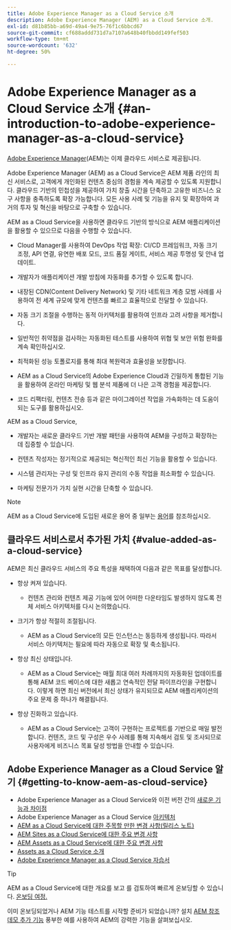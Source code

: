 ```yaml
---
title: Adobe Experience Manager as a Cloud Service 소개
description: Adobe Experience Manager (AEM) as a Cloud Service 소개.
exl-id: d81b85bb-a69d-49a4-9e75-76f1c6bbcd67
source-git-commit: cf688addd731d7a7107a648b40fbbdd149fef503
workflow-type: tm+mt
source-wordcount: '632'
ht-degree: 50%

---
```


# Adobe Experience Manager as a Cloud Service 소개 {#an-introduction-to-adobe-experience-manager-as-a-cloud-service}

[Adobe Experience Manager](https://www.adobe.com/kr/marketing/experience-manager.html)(AEM)는 이제 클라우드 서비스로 제공됩니다.

Adobe Experience Manager (AEM) as a Cloud Service은 AEM 제품 라인의 최신 서비스로, 고객에게 개인화된 컨텐츠 중심의 경험을 계속 제공할 수 있도록 지원합니다. 클라우드 기반의 민첩성을 제공하여 가치 창출 시간을 단축하고 고유한 비즈니스 요구 사항을 충족하도록 확장 가능합니다. 모든 사용 사례 및 기능을 유지 및 확장하여 과거의 투자 및 혁신을 바탕으로 구축할 수 있습니다.

AEM as a Cloud Service을 사용하면 클라우드 기반의 방식으로 AEM 애플리케이션을 활용할 수 있으므로 다음을 수행할 수 있습니다.

* Cloud Manager를 사용하여 DevOps 작업 확장: CI/CD 프레임워크, 자동 크기 조정, API 연결, 유연한 배포 모드, 코드 품질 게이트, 서비스 제공 투명성 및 안내 업데이트.

* 개발자가 애플리케이션 개발 방침에 자동화를 추가할 수 있도록 합니다.

* 내장된 CDN(Content Delivery Network) 및 기타 네트워크 계층 모범 사례를 사용하여 전 세계 규모에 맞게 컨텐츠를 빠르고 효율적으로 전달할 수 있습니다.

* 자동 크기 조절을 수행하는 동적 아키텍처를 활용하여 인프라 고려 사항을 제거합니다.

* 일반적인 취약점을 검사하는 자동화된 테스트를 사용하여 위협 및 보안 위험 완화를 계속 확인하십시오.

* 최적화된 성능 토폴로지를 통해 최대 복원력과 효율성을 보장합니다.

* AEM as a Cloud Service의 Adobe Experience Cloud과 긴밀하게 통합된 기능을 활용하여 온라인 마케팅 및 웹 분석 제품에 더 나은 고객 경험을 제공합니다.

* 코드 리팩터링, 컨텐츠 전송 등과 같은 마이그레이션 작업을 가속화하는 데 도움이 되는 도구를 활용하십시오.

AEM as a Cloud Service,

* 개발자는 새로운 클라우드 기반 개발 패턴을 사용하여 AEM을 구성하고 확장하는 데 집중할 수 있습니다.

* 컨텐츠 작성자는 정기적으로 제공되는 혁신적인 최신 기능을 활용할 수 있습니다.

* 시스템 관리자는 구성 및 인프라 유지 관리의 수동 작업을 최소화할 수 있습니다.

* 마케팅 전문가가 가치 실현 시간을 단축할 수 있습니다.

>[!NOTE]
>AEM as a Cloud Service에 도입된 새로운 용어 중 일부는 [용어](terminology.md)를 참조하십시오.

## 클라우드 서비스로서 추가된 가치 {#value-added-as-a-cloud-service}

AEM은 최신 클라우드 서비스의 주요 특성을 채택하여 다음과 같은 목표를 달성합니다.

* 항상 켜져 있습니다.

   * 컨텐츠 관리와 컨텐츠 제공 기능에 있어 어떠한 다운타임도 발생하지 않도록 전체 서비스 아키텍처를 다시 논의했습니다.

* 크기가 항상 적절히 조절됩니다.

   * AEM as a Cloud Service의 모든 인스턴스는 동등하게 생성됩니다. 따라서 서비스 아키텍처는 필요에 따라 자동으로 확장 및 축소됩니다.

* 항상 최신 상태입니다.

   * AEM as a Cloud Service는 매월 최대 여러 차례까지의 자동화된 업데이트를 통해 AEM 코드 베이스에 대한 새롭고 연속적인 전달 파이프라인을 구현합니다. 이렇게 하면 최신 버전에서 최신 상태가 유지되므로 AEM 애플리케이션의 주요 문제 중 하나가 해결됩니다.

* 항상 진화하고 있습니다.

   * AEM as a Cloud Service는 고객이 구현하는 프로젝트를 기반으로 매일 발전합니다. 컨텐츠, 코드 및 구성은 우수 사례를 통해 지속해서 검토 및 조사되므로 사용자에게 비즈니스 목표 달성 방법을 안내할 수 있습니다.

## Adobe Experience Manager as a Cloud Service 알기 {#getting-to-know-aem-as-cloud-service}

* Adobe Experience Manager as a Cloud Service와 이전 버전 간의 [새로운 기능과 차이점](/help/overview/what-is-new-and-different.md)
* Adobe Experience Manager as a Cloud Service [아키텍처](/help/overview/architecture.md)
* [AEM as a Cloud Service에 대한 주목할 만한 변경 사항(릴리스 노트)](/help/release-notes/aem-cloud-changes.md)
* [ AEM Sites as a Cloud Service에 대한 주요 변경 사항](/help/sites-cloud/sites-cloud-changes.md)
* [AEM Assets as a Cloud Service에 대한 주요 변경 사항](/help/assets/assets-cloud-changes.md)
* [Assets as a Cloud Service 소개](/help/assets/overview.md)
* [Adobe Experience Manager as a Cloud Service 자습서](https://experienceleague.adobe.com/docs/experience-manager-learn/cloud-service/overview.html)

>[!TIP]
>
>AEM as a Cloud Service에 대한 개요를 보고 를 검토하여 빠르게 온보딩할 수 있습니다. [온보딩 여정.](/help/journey-onboarding/home.md)
>
>이미 온보딩되었거나 AEM 기능 테스트를 시작할 준비가 되었습니까? 설치 [AEM 참조 데모 추가 기능](/help/journey-sites/demos-add-on/overview.md) 풍부한 예를 사용하여 AEM의 강력한 기능을 살펴보십시오.